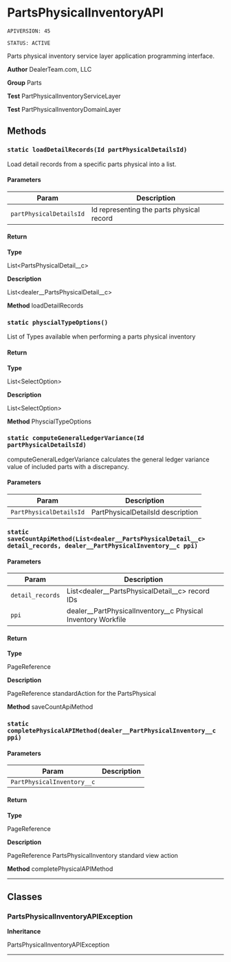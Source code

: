 # PartsPhysicalInventoryAPI

`APIVERSION: 45`

`STATUS: ACTIVE`

Parts physical inventory service layer application programming interface.


**Author** DealerTeam.com, LLC


**Group** Parts


**Test** PartPhysicalInventoryServiceLayer


**Test** PartPhysicalInventoryDomainLayer

## Methods
### `static loadDetailRecords(Id partPhysicalDetailsId)`

Load detail records from a specific parts physical into a list.

#### Parameters

|Param|Description|
|---|---|
|`partPhysicalDetailsId`|Id representing the parts physical record|

#### Return

**Type**

List&lt;PartsPhysicalDetail__c&gt;

**Description**

List&lt;dealer__PartsPhysicalDetail__c&gt;


**Method** loadDetailRecords

### `static physcialTypeOptions()`

List of Types available when performing a parts physical inventory

#### Return

**Type**

List&lt;SelectOption&gt;

**Description**

List&lt;SelectOption&gt;


**Method** PhyscialTypeOptions

### `static computeGeneralLedgerVariance(Id partPhysicalDetailsId)`

computeGeneralLedgerVariance calculates the general ledger variance value of included parts with a discrepancy.

#### Parameters

|Param|Description|
|---|---|
|`PartPhysicalDetailsId`|PartPhysicalDetailsId description|

### `static saveCountApiMethod(List<dealer__PartsPhysicalDetail__c> detail_records, dealer__PartPhysicalInventory__c ppi)`
#### Parameters

|Param|Description|
|---|---|
|`detail_records`|List<dealer__PartsPhysicalDetail__c> record IDs|
|`ppi`|dealer__PartPhysicalInventory__c Physical Inventory Workfile|

#### Return

**Type**

PageReference

**Description**

PageReference standardAction for the PartsPhysical


**Method** saveCountApiMethod

### `static completePhysicalAPIMethod(dealer__PartPhysicalInventory__c ppi)`
#### Parameters

|Param|Description|
|---|---|
|`PartPhysicalInventory__c`||

#### Return

**Type**

PageReference

**Description**

PageReference PartsPhysicalInventory standard view action


**Method** completePhysicalAPIMethod

---
## Classes
### PartsPhysicalInventoryAPIException

**Inheritance**

PartsPhysicalInventoryAPIException


---
